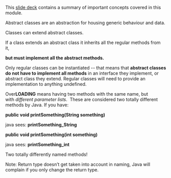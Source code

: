 This [slide deck](https://edge.edx.org/asset-v1:UBC+CPSC210+all+type@asset+block/Poly-Type-Dispatch.pdf) contains a summary of important concepts covered in this module.

Abstract classes are an abstraction for housing generic behaviour and data.

Classes can extend abstract classes.  

If a class extends an abstract class it inherits all the regular methods from it, 

**but must implement all the abstract methods.** 

Only regular classes can be instantiated -- that means that **abstract classes do not have to implement all methods** in an interface they implement, or abstract class they extend. Regular classes will need to provide an implementation to anything undefined.

Over**LOADING** means having two methods with the same name, but with _different parameter lists_.  These are considered two totally different methods by Java. If you have:

**public void printSomething(String something)**

java sees: **printSomething_String**

**public void printSomething(int something)**

java sees: **printSomething_int**

Two totally differently named methods!

Note: Return type doesn’t get taken into account in naming, Java will complain if you only change the return type.